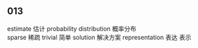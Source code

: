 



## 013
estimate 估计
probability distribution 概率分布   
sparse 稀疏
trivial 简单
solution 解决方案
representation 表达 表示